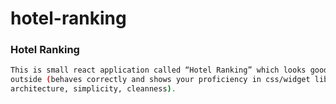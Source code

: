 # hotel-ranking

### Hotel Ranking

```Bash
This is small react application called “Hotel Ranking” which looks good on the
outside (behaves correctly and shows your proficiency in css/widget libraries etc) and inside (code,
architecture, simplicity, cleanness).
```

